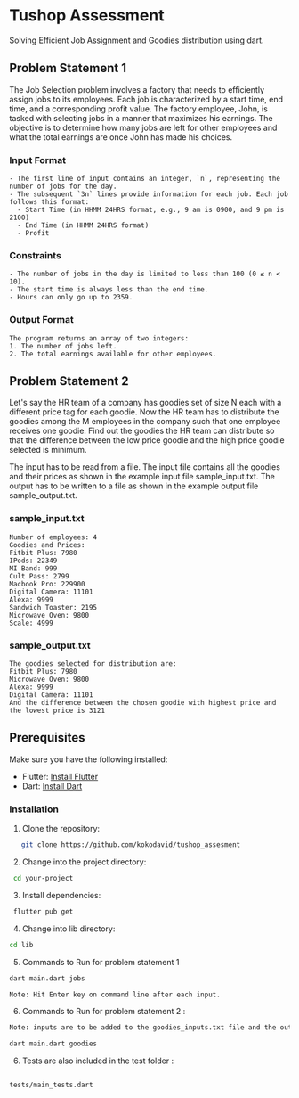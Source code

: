 
# Tushop Assessment

Solving Efficient Job Assignment and Goodies distribution using dart.


## Problem Statement 1
The Job Selection problem involves a factory that needs to efficiently assign jobs to its employees. Each job is characterized by a start time, end time, and a corresponding profit value. The factory employee, John, is tasked with selecting jobs in a manner that maximizes his earnings. The objective is to determine how many jobs are left for other employees and what the total earnings are once John has made his choices.

### Input Format

```job allocation
- The first line of input contains an integer, `n`, representing the number of jobs for the day.
- The subsequent `3n` lines provide information for each job. Each job follows this format:
  - Start Time (in HHMM 24HRS format, e.g., 9 am is 0900, and 9 pm is 2100)
  - End Time (in HHMM 24HRS format)
  - Profit
```

### Constraints

```constraints
- The number of jobs in the day is limited to less than 100 (0 ≤ n < 10).
- The start time is always less than the end time.
- Hours can only go up to 2359.

```
### Output Format

```output
The program returns an array of two integers:
1. The number of jobs left.
2. The total earnings available for other employees.

```

## Problem Statement 2
Let's say the HR team of a company has goodies set of size N each with a different price tag for
each goodie. Now the HR team has to distribute the goodies among the M employees in the
company such that one employee receives one goodie. Find out the goodies the HR team can
distribute so that the difference between the low price goodie and the high price goodie selected
is minimum.

The input has to be read from a file. The input file contains all the goodies and their prices as
shown in the example input file sample_input.txt.
The output has to be written to a file as shown in the example output file sample_output.txt.

### sample_input.txt

```goodies allocation
Number of employees: 4
Goodies and Prices:
Fitbit Plus: 7980
IPods: 22349
MI Band: 999
Cult Pass: 2799
Macbook Pro: 229900
Digital Camera: 11101
Alexa: 9999
Sandwich Toaster: 2195
Microwave Oven: 9800
Scale: 4999
```

### sample_output.txt

```goodies allocation
The goodies selected for distribution are:
Fitbit Plus: 7980
Microwave Oven: 9800
Alexa: 9999
Digital Camera: 11101
And the difference between the chosen goodie with highest price and the lowest price is 3121
```
## Prerequisites

Make sure you have the following installed:

- Flutter: [Install Flutter](https://flutter.dev/docs/get-started/install)
- Dart: [Install Dart](https://dart.dev/get-dart)

### Installation

1. Clone the repository:

```bash
   git clone https://github.com/kokodavid/tushop_assesment

```
2. Change into the project directory:

```bash
 cd your-project

```
3. Install dependencies:

```bash
 flutter pub get

```

4. Change into lib directory:

```bash
cd lib

```

5. Commands to Run for problem statement 1
 

```bash
dart main.dart jobs

Note: Hit Enter key on command line after each input.

```

6. Commands to Run for problem statement 2 :

```bash
Note: inputs are to be added to the goodies_inputs.txt file and the output can be found in the goodies_output.txt file.

dart main.dart goodies

```

6. Tests are also included in the test folder :

```bash

tests/main_tests.dart

```
